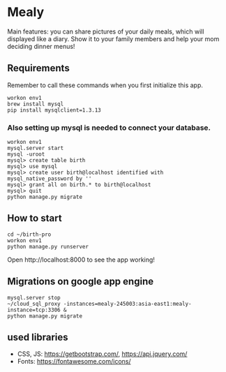 # Mealy
Main features: you can share pictures of your daily meals, which will displayed like a diary. Show it to your family members and help your mom deciding dinner menus!

## Requirements
Remember to call these commands when you first initialize this app.
```
workon env1
brew install mysql
pip install mysqlclient=1.3.13
```

### Also setting up mysql is needed to connect your database.
```
workon env1
mysql.server start
mysql -uroot
mysql> create table birth
mysql> use mysql
mysql> create user birth@localhost identified with mysql_native_password by ''
mysql> grant all on birth.* to birth@localhost
mysql> quit
python manage.py migrate
```

## How to start
```
cd ~/birth-pro
workon env1
python manage.py runserver
```

Open http://localhost:8000 to see the app working!


## Migrations on google app engine
```
mysql.server stop
~/cloud_sql_proxy -instances=mealy-245003:asia-east1:mealy-instance=tcp:3306 &
python manage.py migrate
```

## used libraries
- CSS, JS: https://getbootstrap.com/, https://api.jquery.com/
- Fonts: https://fontawesome.com/icons/
